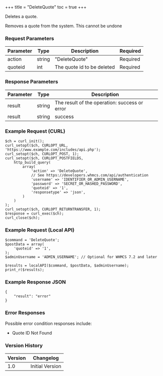 +++
title = "DeleteQuote"
toc = true
+++

Deletes a quote.

Removes a quote from the system. This cannot be undone

### Request Parameters

| Parameter | Type | Description | Required |
| --------- | ---- | ----------- | -------- |
| action | string | "DeleteQuote" | Required |
| quoteid | int | The quote id to be deleted | Required |

### Response Parameters

| Parameter | Type | Description |
| --------- | ---- | ----------- |
| result | string | The result of the operation: success or error |
| result | string | success |


### Example Request (CURL)

```
$ch = curl_init();
curl_setopt($ch, CURLOPT_URL, 'https://www.example.com/includes/api.php');
curl_setopt($ch, CURLOPT_POST, 1);
curl_setopt($ch, CURLOPT_POSTFIELDS,
    http_build_query(
        array(
            'action' => 'DeleteQuote',
            // See https://developers.whmcs.com/api/authentication
            'username' => 'IDENTIFIER_OR_ADMIN_USERNAME',
            'password' => 'SECRET_OR_HASHED_PASSWORD',
            'quoteid' => '1',
            'responsetype' => 'json',
        )
    )
);
curl_setopt($ch, CURLOPT_RETURNTRANSFER, 1);
$response = curl_exec($ch);
curl_close($ch);
```


### Example Request (Local API)

```
$command = 'DeleteQuote';
$postData = array(
    'quoteid' => '1',
);
$adminUsername = 'ADMIN_USERNAME'; // Optional for WHMCS 7.2 and later

$results = localAPI($command, $postData, $adminUsername);
print_r($results);
```


### Example Response JSON

```
{
    "result": "error"
}
```


### Error Responses

Possible error condition responses include:

* Quote ID Not Found


### Version History

| Version | Changelog |
| ------- | --------- |
| 1.0 | Initial Version |
